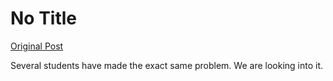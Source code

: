 # No Title

[Original Post](https://discourse.onlinedegree.iitm.ac.in/t/169029/352)

<p>Several students have made the exact same problem. We are looking into it.</p>